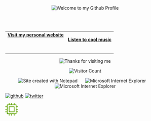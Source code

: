 <!-- "Hero" Header -->
<div align="center">
  <img src="https://github.com/BrunnerLivio/brunnerlivio/blob/master/images/welcome.png?raw=true" style="max-width: 100%;" alt="Welcome to my Github Profile" />
  <br />
  <br />

  <br />
  <br />

</div>

<!-- Social -->
<table width="100%" align="center">
<tr>
<td align="center">
<a href="https://sx4if.netlify.app/">
<strong>Visit my personal website </strong>
<br />
<br />
<br />


<p>



</a>
</p>

</td>


<td align="center">
<a href="https://soundcloud.com/prodghesti/dont-take-your-life-for-granted-sam-sulek-x-idea-22-sped-up-edit-x-reverb?si=a62eedd5606541d8aeaf3cbd4bcbbf35&utm_source=clipboard&utm_medium=text&utm_campaign=social_sharing">

<strong>Listen to cool music</strong>
<br />
<br />


<p>

</a>
</p>

</td>
</tr>
</table>

<div align="center">
<a href="https://github.com/BrunnerLivio/brunnerlivio/issues/62#issuecomment-new"><src=""></a> 
</div>


<!-- Footer -->

<div align="center">

<img height="120" alt="Thanks for visiting me" width="100%" src="https://raw.githubusercontent.com/BrunnerLivio/brunnerlivio/master/images/marquee.svg" />
<br />

![Visitor Count](https://profile-counter.glitch.me/brunnerlivio/count.svg)


<img src="https://raw.githubusercontent.com/BrunnerLivio/brunnerlivio/master/images/notepad.gif" alt="Site created with Notepad" height="30" />
<!-- "margin-right: whatever;" -->
<span>&nbsp;&nbsp;&nbsp;&nbsp;</span>  
<img src="https://raw.githubusercontent.com/BrunnerLivio/brunnerlivio/master/images/ie_logo.gif" alt="Microsoft Internet Explorer" />
<span>&nbsp;&nbsp;&nbsp;&nbsp;</span>  
<img src="https://raw.githubusercontent.com/BrunnerLivio/brunnerlivio/master/images/noframes.gif" alt="Microsoft Internet Explorer" />

</div>







[<img src='https://cdn.jsdelivr.net/npm/simple-icons@3.0.1/icons/github.svg' alt='github' height='40'>](https://github.com/se1cj)  [<img src='https://cdn.jsdelivr.net/npm/simple-icons@3.0.1/icons/twitter.svg' alt='twitter' height='40'>](https://twitter.com/GCVT0)  

<a href='https://docs.github.com/en/developers'><img src='https://raw.githubusercontent.com/acervenky/animated-github-badges/master/assets/devbadge.gif' width='40' height='40'></a> 

